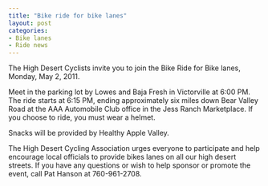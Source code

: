 ```yaml
---
title: "Bike ride for bike lanes"
layout: post
categories:
- Bike lanes
- Ride news
---
```


The High Desert Cyclists invite you to join the Bike Ride for Bike lanes, Monday, May 2, 2011.

Meet in the parking lot by Lowes and Baja Fresh in Victorville at 6:00 PM. The ride starts at 6:15 PM, ending approximately six miles down Bear Valley Road at the AAA Automobile Club office in the Jess Ranch Marketplace. If you choose to ride, you must wear a helmet.

Snacks will be provided by Healthy Apple Valley.

The High Desert Cycling Association urges everyone to participate and help encourage local officials to provide bikes lanes on all our high desert streets. If you have any questions or wish to help sponsor or promote the event, call Pat Hanson at 760-961-2708.